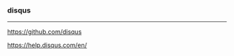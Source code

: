 ### disqus 
---
https://github.com/disqus

https://help.disqus.com/en/





```
```

```
```

```
```


